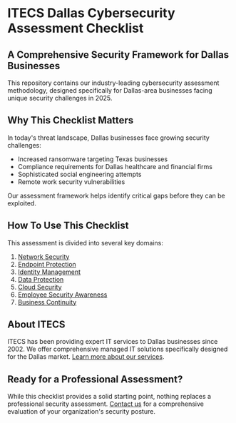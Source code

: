 # ITECS Dallas Cybersecurity Assessment Checklist

## A Comprehensive Security Framework for Dallas Businesses

This repository contains our industry-leading cybersecurity assessment methodology, designed specifically for Dallas-area businesses facing unique security challenges in 2025.

## Why This Checklist Matters

In today's threat landscape, Dallas businesses face growing security challenges:

- Increased ransomware targeting Texas businesses
- Compliance requirements for Dallas healthcare and financial firms
- Sophisticated social engineering attempts
- Remote work security vulnerabilities

Our assessment framework helps identify critical gaps before they can be exploited.

## How To Use This Checklist

This assessment is divided into several key domains:

1. [Network Security](#network-security)
2. [Endpoint Protection](#endpoint-protection)
3. [Identity Management](#identity-management)
4. [Data Protection](#data-protection)
5. [Cloud Security](#cloud-security)
6. [Employee Security Awareness](#employee-security-awareness)
7. [Business Continuity](#business-continuity)

## About ITECS

ITECS has been providing expert IT services to Dallas businesses since 2002. We offer comprehensive managed IT solutions specifically designed for the Dallas market. [Learn more about our services](https://itecsonline.com).

## Ready for a Professional Assessment?

While this checklist provides a solid starting point, nothing replaces a professional security assessment. [Contact us](https://itecsonline.com/contact-us) for a comprehensive evaluation of your organization's security posture.

